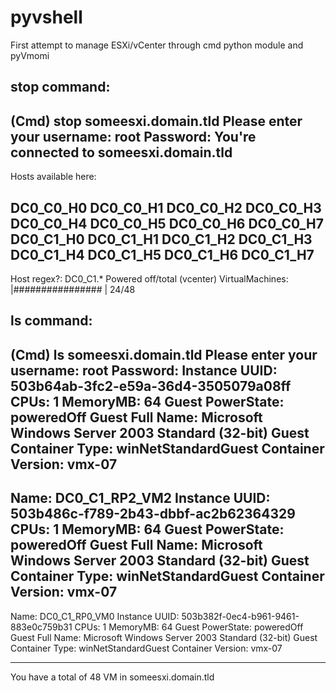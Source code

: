 # pyvshell

First attempt to manage ESXi/vCenter through cmd python module and pyVmomi

## stop command:

 (Cmd) stop someesxi.domain.tld
 Please enter your username: root
 Password:
 You're connected to someesxi.domain.tld
 ----------------------------------------------------------------------
 Hosts available here:

 DC0_C0_H0
 DC0_C0_H1
 DC0_C0_H2
 DC0_C0_H3
 DC0_C0_H4
 DC0_C0_H5
 DC0_C0_H6
 DC0_C0_H7
 DC0_C1_H0
 DC0_C1_H1
 DC0_C1_H2
 DC0_C1_H3
 DC0_C1_H4
 DC0_C1_H5
 DC0_C1_H6
 DC0_C1_H7
 ----------------------------------------------------------------------
 Host regex?: DC0_C1.*
 Powered off/total (vcenter) VirtualMachines:  |################                | 24/48


## ls command:

 (Cmd) ls someesxi.domain.tld
 Please enter your username: root
 Password:
 Instance UUID:           503b64ab-3fc2-e59a-36d4-3505079a08ff
 CPUs:                    1
 MemoryMB:                64
 Guest PowerState:        poweredOff
 Guest Full Name:         Microsoft Windows Server 2003 Standard (32-bit)
 Guest Container Type:    winNetStandardGuest
 Container Version:       vmx-07
 ----------------------------------------------------------------------
 Name:                    DC0_C1_RP2_VM2
 Instance UUID:           503b486c-f789-2b43-dbbf-ac2b62364329
 CPUs:                    1
 MemoryMB:                64
 Guest PowerState:        poweredOff
 Guest Full Name:         Microsoft Windows Server 2003 Standard (32-bit)
 Guest Container Type:    winNetStandardGuest
 Container Version:       vmx-07
 ----------------------------------------------------------------------
 Name:                    DC0_C1_RP0_VM0
 Instance UUID:           503b382f-0ec4-b961-9461-883e0c759b31
 CPUs:                    1
 MemoryMB:                64
 Guest PowerState:        poweredOff
 Guest Full Name:         Microsoft Windows Server 2003 Standard (32-bit)
 Guest Container Type:    winNetStandardGuest
 Container Version:       vmx-07
 **********************************************************************
 You have a total of 48 VM in someesxi.domain.tld

